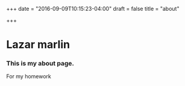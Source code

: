 +++
date = "2016-09-09T10:15:23-04:00"
draft = false
title = "about"

+++

# Lazar marlin

### This is my about page.
For my homework
